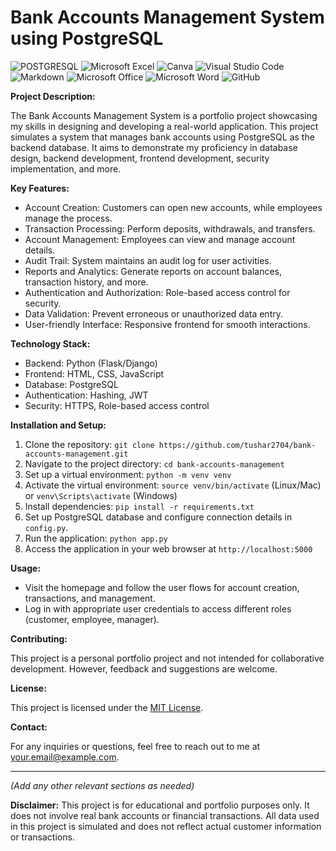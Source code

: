 # Bank Accounts Management System using PostgreSQL


![POSTGRESQL](https://img.shields.io/badge/PostgreSQL-4169E1.svg?style=for-the-badge&logo=PostgreSQL&logoColor=white)
![Microsoft Excel](https://img.shields.io/badge/Microsoft_Excel-217346?style=for-the-badge&logo=microsoft-excel&logoColor=white)
![Canva](https://img.shields.io/badge/Canva-%2300C4CC.svg?style=for-the-badge&logo=Canva&logoColor=white)
![Visual Studio Code](https://img.shields.io/badge/Visual%20Studio%20Code-0078d7.svg?style=for-the-badge&logo=visual-studio-code&logoColor=white)
![Markdown](https://img.shields.io/badge/markdown-%23000000.svg?style=for-the-badge&logo=markdown&logoColor=white)
![Microsoft Office](https://img.shields.io/badge/Microsoft_Office-D83B01?style=for-the-badge&logo=microsoft-office&logoColor=white)
![Microsoft Word](https://img.shields.io/badge/Microsoft_Word-2B579A?style=for-the-badge&logo=microsoft-word&logoColor=white)
![GitHub](https://img.shields.io/badge/github-%23121011.svg?style=for-the-badge&logo=github&logoColor=white)


**Project Description:**

The Bank Accounts Management System is a portfolio project showcasing my skills in designing and developing a real-world application. This project simulates a system that manages bank accounts using PostgreSQL as the backend database. It aims to demonstrate my proficiency in database design, backend development, frontend development, security implementation, and more.

**Key Features:**

- Account Creation: Customers can open new accounts, while employees manage the process.
- Transaction Processing: Perform deposits, withdrawals, and transfers.
- Account Management: Employees can view and manage account details.
- Audit Trail: System maintains an audit log for user activities.
- Reports and Analytics: Generate reports on account balances, transaction history, and more.
- Authentication and Authorization: Role-based access control for security.
- Data Validation: Prevent erroneous or unauthorized data entry.
- User-friendly Interface: Responsive frontend for smooth interactions.

**Technology Stack:**

- Backend: Python (Flask/Django)
- Frontend: HTML, CSS, JavaScript
- Database: PostgreSQL
- Authentication: Hashing, JWT
- Security: HTTPS, Role-based access control

**Installation and Setup:**

1. Clone the repository: `git clone https://github.com/tushar2704/bank-accounts-management.git`
2. Navigate to the project directory: `cd bank-accounts-management`
3. Set up a virtual environment: `python -m venv venv`
4. Activate the virtual environment: `source venv/bin/activate` (Linux/Mac) or `venv\Scripts\activate` (Windows)
5. Install dependencies: `pip install -r requirements.txt`
6. Set up PostgreSQL database and configure connection details in `config.py`.
7. Run the application: `python app.py`
8. Access the application in your web browser at `http://localhost:5000`

**Usage:**

- Visit the homepage and follow the user flows for account creation, transactions, and management.
- Log in with appropriate user credentials to access different roles (customer, employee, manager).

**Contributing:**

This project is a personal portfolio project and not intended for collaborative development. However, feedback and suggestions are welcome.

**License:**

This project is licensed under the [MIT License](link-to-license-file).

**Contact:**

For any inquiries or questions, feel free to reach out to me at your.email@example.com.

---
*(Add any other relevant sections as needed)*

**Disclaimer:**
This project is for educational and portfolio purposes only. It does not involve real bank accounts or financial transactions. All data used in this project is simulated and does not reflect actual customer information or transactions.
















































